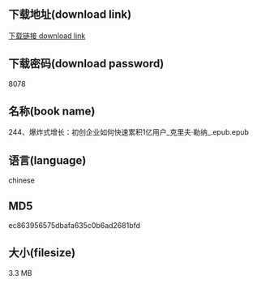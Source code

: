 ## 下载地址(download link)
[下载链接 download link](https://voluble-croquembouche-d321dc.netlify.app/?s=244%E3%80%81%E7%88%86%E7%82%B8%E5%BC%8F%E5%A2%9E%E9%95%BF%EF%BC%9A%E5%88%9D%E5%88%9B%E4%BC%81%E4%B8%9A%E5%A6%82%E4%BD%95%E5%BF%AB%E9%80%9F%E7%B4%AF%E7%A7%AF1%E4%BA%BF%E7%94%A8%E6%88%B7_%E5%85%8B%E9%87%8C%E5%A4%AB%C2%B7%E5%8B%92%E7%BA%B3_.epub)

## 下载密码(download password)
8078

## 名称(book name)
244、爆炸式增长：初创企业如何快速累积1亿用户_克里夫·勒纳_.epub.epub

## 语言(language)
chinese

## MD5
ec863956575dbafa635c0b6ad2681bfd

## 大小(filesize)
3.3 MB
